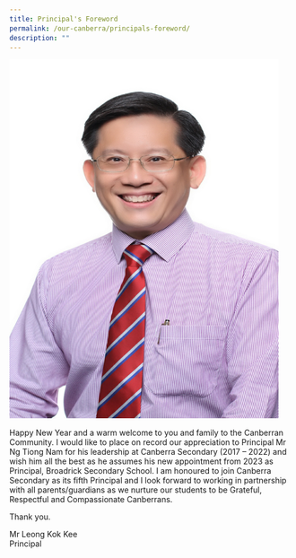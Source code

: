 ```yaml
---
title: Principal's Foreword
permalink: /our-canberra/principals-foreword/
description: ""
---
```

<div>
<img src="/images/MR%20LEONG%20KOK%20KEE.jpg" width="480" height="640">

Happy New Year and a warm welcome to you and family to the Canberran Community. I would like to place on record our appreciation to Principal Mr Ng Tiong Nam for his leadership at Canberra Secondary (2017 – 2022) and wish him all the best as he assumes his new appointment from 2023 as Principal, Broadrick Secondary School. I am honoured to join Canberra Secondary as its fifth Principal and I look forward to working in partnership with all parents/guardians as we nurture our students to be Grateful, Respectful and Compassionate Canberrans.

Thank you.

Mr Leong Kok Kee<br>
Principal
</div>